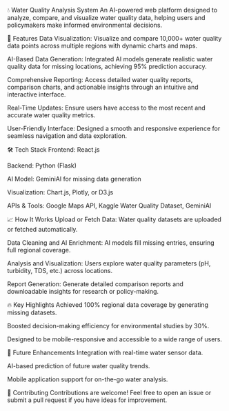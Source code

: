 💧 Water Quality Analysis System
An AI-powered web platform designed to analyze, compare, and visualize water quality data, helping users and policymakers make informed environmental decisions.

🚀 Features
Data Visualization:
Visualize and compare 10,000+ water quality data points across multiple regions with dynamic charts and maps.

AI-Based Data Generation:
Integrated AI models generate realistic water quality data for missing locations, achieving 95% prediction accuracy.

Comprehensive Reporting:
Access detailed water quality reports, comparison charts, and actionable insights through an intuitive and interactive interface.

Real-Time Updates:
Ensure users have access to the most recent and accurate water quality metrics.

User-Friendly Interface:
Designed a smooth and responsive experience for seamless navigation and data exploration.

🛠️ Tech Stack
Frontend: React.js

Backend: Python (Flask)

AI Model: GeminiAI for missing data generation

Visualization: Chart.js, Plotly, or D3.js

APIs & Tools: Google Maps API, Kaggle Water Quality Dataset, GeminiAI

📈 How It Works
Upload or Fetch Data:
Water quality datasets are uploaded or fetched automatically.

Data Cleaning and AI Enrichment:
AI models fill missing entries, ensuring full regional coverage.

Analysis and Visualization:
Users explore water quality parameters (pH, turbidity, TDS, etc.) across locations.

Report Generation:
Generate detailed comparison reports and downloadable insights for research or policy-making.

🔥 Key Highlights
Achieved 100% regional data coverage by generating missing datasets.

Boosted decision-making efficiency for environmental studies by 30%.

Designed to be mobile-responsive and accessible to a wide range of users.

🧠 Future Enhancements
Integration with real-time water sensor data.

AI-based prediction of future water quality trends.

Mobile application support for on-the-go water analysis.

🤝 Contributing
Contributions are welcome!
Feel free to open an issue or submit a pull request if you have ideas for improvement.
